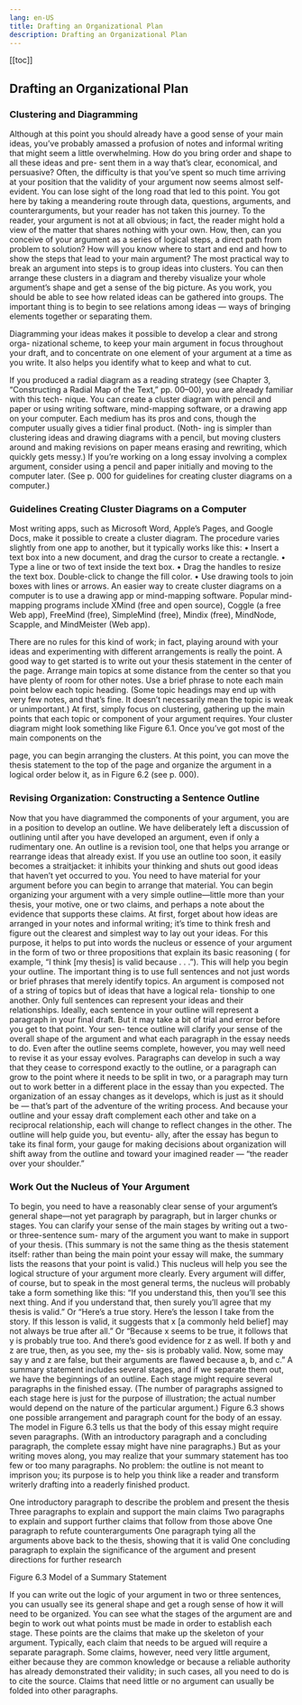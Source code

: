 ```yaml
---
lang: en-US
title: Drafting an Organizational Plan
description: Drafting an Organizational Plan
---
```


[[toc]]

## Drafting an Organizational Plan

### Clustering and Diagramming
Although at this point you should already have a good sense of your main ideas, you’ve probably amassed a profusion of notes and informal writing that might seem a little overwhelming. How do you bring order and shape to all these ideas and pre- sent them in a way that’s clear, economical, and persuasive?
Often, the difficulty is that you’ve spent so much time arriving at your position that the validity of your argument now seems almost self-evident. You can lose sight of the long road that led to this point. You got here by taking a meandering route through data, questions, arguments, and counterarguments, but your reader has not taken this journey. To the reader, your argument is not at all obvious; in fact, the reader might hold a view of the matter that shares nothing with your own. How, then, can you conceive of your argument as a series of logical steps, a direct path from problem to solution? How will you know where to start and end and how to show the steps that lead to your main argument?
The most practical way to break an argument into steps is to group ideas into clusters. You can then arrange these clusters in a diagram and thereby visualize your whole argument’s shape and get a sense of the big picture. As you work, you should be able to see how related ideas can be gathered into groups. The important thing is to begin to see relations among ideas — ways of bringing elements together or separating them.

Diagramming your ideas makes it possible to develop a clear and strong orga- nizational scheme, to keep your main argument in focus throughout your draft, and to concentrate on one element of your argument at a time as you write. It also helps you identify what to keep and what to cut.

If you produced a radial diagram as a reading strategy (see Chapter 3, “Constructing a Radial Map of the Text,” pp. 00–00), you are already familiar with this tech- nique. You can create a cluster diagram with pencil and paper or using writing software, mind-mapping software, or a drawing app on your computer. Each medium has its pros and cons, though the computer usually gives a tidier final product. (Noth- ing is simpler than clustering ideas and drawing diagrams with a pencil, but moving clusters around and making revisions on paper means erasing and rewriting, which quickly gets messy.) If you’re working on a long essay involving a complex argument, consider using a pencil and paper initially and moving to the computer later. (See p. 000 for guidelines for creating cluster diagrams on a computer.)

### Guidelines Creating Cluster Diagrams on a Computer
Most writing apps, such as Microsoft Word, Apple’s Pages, and Google Docs, make it possible to create a cluster diagram. The procedure varies slightly from one app to another, but it typically works like this:
• Insert a text box into a new document, and drag the cursor to create a rectangle.
• Type a line or two of text inside the text box.
• Drag the handles to resize the text box. Double-click to change the fill color.
• Use drawing tools to join boxes with lines or arrows.
An easier way to create cluster diagrams on a computer is to use a drawing app or mind-mapping software. Popular mind-mapping programs include XMind (free and open source), Coggle (a free Web app), FreeMind (free), SimpleMind (free), Mindix (free), MindNode, Scapple, and MindMeister (Web app).

There are no rules for this kind of work; in fact, playing around with your ideas and experimenting with different arrangements is really the point. A good way to get started is to write out your thesis statement in the center of the page. Arrange main topics at some distance from the center so that you have plenty of room for other notes. Use a brief phrase to note each main point below each topic heading. (Some topic headings may end up with very few notes, and that’s fine. It doesn’t necessarily mean the topic is weak or unimportant.)
At first, simply focus on clustering, gathering up the main points that each topic or component of your argument requires. Your cluster diagram might look something like Figure 6.1. Once you’ve got most of the main components on the

page, you can begin arranging the clusters. At this point, you can move the thesis statement to the top of the page and organize the argument in a logical order below it, as in Figure 6.2 (see p. 000).

### Revising Organization: Constructing a Sentence Outline
Now that you have diagrammed the components of your argument, you are in a position to develop an outline. We have deliberately left a discussion of outlining until after you have developed an argument, even if only a rudimentary one. An outline is a revision tool, one that helps you arrange or rearrange ideas that already exist. If you use an outline too soon, it easily becomes a straitjacket: it inhibits your thinking and shuts out good ideas that haven’t yet occurred to you. You need to have material for your argument before you can begin to arrange that material.
You can begin organizing your argument with a very simple outline—little more than your thesis, your motive, one or two claims, and perhaps a note about the evidence that supports these claims. At first, forget about how ideas are arranged in your notes and informal writing; it’s time to think fresh and figure out the clearest and simplest way to lay out your ideas. For this purpose, it helps to put into words the nucleus or essence of your argument in the form of two or three propositions that explain its basic reasoning ( for example, “I think [my thesis] is valid because . . .”). This will help you begin your outline. The important thing is to use full sentences and not just words or brief phrases that merely identify topics. An argument is composed not of a string of topics but of ideas that have a logical rela- tionship to one another. Only full sentences can represent your ideas and their relationships.
Ideally, each sentence in your outline will represent a paragraph in your final draft. But it may take a bit of trial and error before you get to that point. Your sen- tence outline will clarify your sense of the overall shape of the argument and what each paragraph in the essay needs to do. Even after the outline seems complete, however, you may well need to revise it as your essay evolves. Paragraphs can develop in such a way that they cease to correspond exactly to the outline, or a paragraph can grow to the point where it needs to be split in two, or a paragraph may turn out to work better in a different place in the essay than you expected. The organization of an essay changes as it develops, which is just as it should be — that’s part of the adventure of the writing process. And because your outline and your essay draft complement each other and take on a reciprocal relationship, each will change to reflect changes in the other. The outline will help guide you, but eventu- ally, after the essay has begun to take its final form, your gauge for making decisions about organization will shift away from the outline and toward your imagined reader — “the reader over your shoulder.”

### Work Out the Nucleus of Your Argument
To begin, you need to have a reasonably clear sense of your argument’s general shape—not yet paragraph by paragraph, but in larger chunks or stages. You can clarify your sense of the main stages by writing out a two- or three-sentence sum- mary of the argument you want to make in support of your thesis. (This summary is not the same thing as the thesis statement itself: rather than being the main point your essay will make, the summary lists the reasons that your point is valid.) This nucleus will help you see the logical structure of your argument more clearly. Every argument will differ, of course, but to speak in the most general terms, the nucleus will probably take a form something like this: “If you understand this, then you’ll see this next thing. And if you understand that, then surely you’ll agree that my thesis is valid.” Or “Here’s a true story. Here’s the lesson I take from the story. If this lesson is valid, it suggests that x [a commonly held belief] may not always be true after all.” Or “Because x seems to be true, it follows that y is probably true too. And there’s good evidence for z as well. If both y and z are true, then, as you see, my the- sis is probably valid. Now, some may say y and z are false, but their arguments are flawed because a, b, and c.”
A summary statement includes several stages, and if we separate them out, we have the beginnings of an outline. Each stage might require several paragraphs in the finished essay. (The number of paragraphs assigned to each stage here is just for the purpose of illustration; the actual number would depend on the nature of the particular argument.) Figure 6.3 shows one possible arrangement and paragraph count for the body of an essay.
The model in Figure 6.3 tells us that the body of this essay might require seven paragraphs. (With an introductory paragraph and a concluding paragraph, the complete essay might have nine paragraphs.) But as your writing moves along, you may realize that your summary statement has too few or too many paragraphs. No problem: the outline is not meant to imprison you; its purpose is to help you think like a reader and transform writerly drafting into a readerly finished product.

  One introductory paragraph to describe the problem and present the thesis
  Three paragraphs to explain and support the main claims
  Two paragraphs to explain and support further claims that follow from those above
  One paragraph to refute counterarguments
  One paragraph tying all the arguments above back to the thesis, showing that it is valid
  One concluding paragraph to explain the significance of the argument and present directions for further research

Figure 6.3 Model of a Summary Statement

If you can write out the logic of your argument in two or three sentences, you can usually see its general shape and get a rough sense of how it will need to be organized. You can see what the stages of the argument are and begin to work out what points must be made in order to establish each stage. These points are the claims that make up the skeleton of your argument. Typically, each claim that needs to be argued will require a separate paragraph. Some claims, however, need very little argument, either because they are common knowledge or because a reliable authority has already demonstrated their validity; in such cases, all you need to do is to cite the source. Claims that need little or no argument can usually be folded into other paragraphs.

